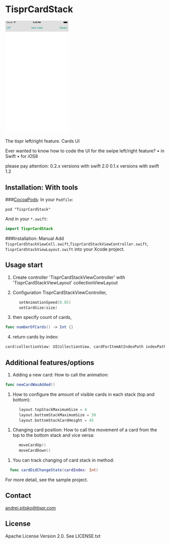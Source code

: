 TisprCardStack
============


<img src="./Screenshot_main.gif" width="200" alt="Screenshot" />

The tispr  left/right feature. Cards UI

Ever wanted to know how to code the UI for the swipe left/right feature?
	•	in Swift
	•	for iOS8
	
please pay attention:
0.2.x versions with swift 2.0
0.1.x versions with swift 1.2


Installation: With tools
------------

###[CocoaPods](http://cocoapods.org/):
In your `Podfile`:
```
pod "TisprCardStack"
```
And in your `*.swift`:
```swift
import TisprCardStack
```



###Installation: Manual
Add `TisprCardStackViewCell.swift`,`TisprCardStackViewController.swift`, `TisprCardStackViewLayout.swift` into your Xcode project.

Usage start
-----
1. Create controller 'TisprCardStackViewController' with 'TisprCardStackViewLayout' collectionViewLayout

2. Configuration TisprCardStackViewController,

  ```swift
        setAnimationSpeed(0.85)
        setCardSize(size)
  ```

3. then specify count of cards,
  ```swift
  func numberOfCards() -> Int {}
  ```
	
4. return cards by index:
  ```swift
  card(collectionView: UICollectionView, cardForItemAtIndexPath indexPath: NSIndexPath) -> TisprCardStackViewCell {}
  ```

Additional features/options
-----	
1. Adding a new card: How to call the animation:

  ```swift
func newCardWasAdded()
  ```

1. How to configure the amount of visible cards in each stack (top and bottom):
  ```swift
        layout.topStackMaximumSize = 4
        layout.bottomStackMaximumSize = 30
        layout.bottomStackCardHeight = 45
  ```

1. Changing card position: How to call the movement of a card from the top to the bottom stack and vice versa:
  ```swift
        moveCardUp()
        moveCardDown()
  ```
1. You can track changing of card stack in method:
  ```swift
	func cardDidChangeState(cardIndex: Int)
   ```


For more detail, see the sample project.

Contact
-------

andrei.pitsko@tispr.com

License
-------
Apache License
                           Version 2.0. See LICENSE.txt
